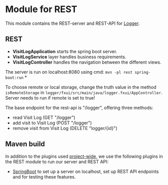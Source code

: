 # Module for REST

This module contains the REST-server and REST-API for [Logger](../README.md).

## REST

* **VisitLogApplication** starts the spring boot server.
* **VisitLogService** layer handles business requirements.
* **VisitLogController** handles the navigation between the different views.

The server is run on localhost:8080 using cmd:
`mvn -pl rest spring-boot:run` *

To choose remote or local storage, change the truth value in the method `isRemoteStorage` in `logger/fxui/src/main/java/logger.fxui/AppController`. Server needs to run if remote is set to true!

The base endpoint for the rest-api is "/logger", offering three methods:

* read Visit Log (GET "/logger")
* add visit to Visit Log (POST "/logger")
* remove visit from Visit Log (DELETE "logger/{id}")

## Maven build

In addition to the plugins used [project-wide](../README.md), we use the following plugins in the REST module to run our server and REST API:

- [SpringBoot](https://spring.io/projects/spring-boot) to set up a server on localhost, set up REST API endpoints and for testing these features.
